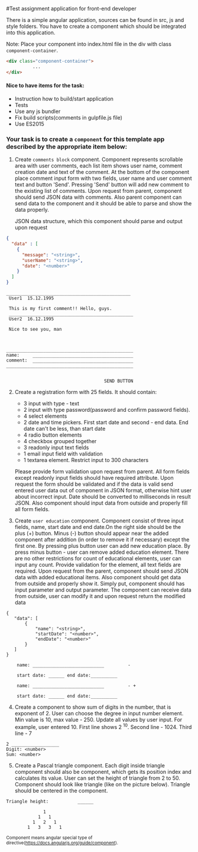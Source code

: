 #Test assignment application for front-end developer

There is a simple angular application, sources can be found in src, js and style folders. You have to create a component which should be integrated into this application. 

Note: Place your component into index.html file in the div with class `component-container`.

  ```html
  <div class="component-container">
            ...
  </div>
```

#### Nice to have items for the task: 
* Instruction how to build/start application
* Tests
* Use any js bundler
* Fix build scripts(comments in gulpfile.js file)
* Use ES2015


### Your task is to create a ``component`` for this template app described by the appropriate item below:
1. Create `comments block` component. Component represents scrollable area with user comments, each list item shows user name, comment creation date and text of the comment. At the bottom of the component place comment input form with two fields, user name and user comment text and button 'Send'. Pressing 'Send' button will add new comment to the existing list of comments. Upon request from parent, component should send JSON data with comments. Also parent component can send data to the component and it should be able to parse and show the data properly.
  
      JSON data structure, which this component should parse and output upon request
  ```json
  {
    "data" : [
      {
        "message": "<string>",
        "userName": "<string>",
        "date": "<number>"
      }
    ]
  }
```   
   ```
   _______________________________________________
    User1  15.12.1995
    
    This is my first comment!! Hello, guys.
    _______________________________________________
    User2  16.12.1995
        
    Nice to see you, man
    
    
    
   ________________________________________________
   name:     ______________________________________ 
   comment:  ______________________________________
   ________________________________________________
    

                                        SEND BUTTON 
```

2. Create a registration form with 25 fields. It should contain: 
      * 3 input with type - text
      * 2 input with type password(password and confirm password fields).
      * 4 select elements
      * 2 date and time pickers. First start date and second - end data. End date can't be less, than start date
      * 4 radio button elements
      * 4 checkbox grouped together
      * 3 readonly input text fields
      * 1 email input field with validation
      * 1 textarea element. Restrict input to 300 characters
      
      Please provide form validation upon request from parent. All form fields except readonly input fields should have required attribute. Upon request the form should be validated and if the data is valid send entered user data out of component in JSON format, otherwise hint user about incorrect input. Date should be converted to milliseconds in result JSON. Also component should input data from outside and properly fill all form fields.

3. Create `user education` component. Component consist of three input fields, name, start date and end date.On the right side should be the plus (+) button. Minus (-) button should appear near the added component after addition (in order to remove it if necessary) except the first one. By pressing plus button user can add new education place. By press minus button - user can remove added education element. There are no other restrictions for count of educational elements, user can input any count. Provide validation for the element, all text fields are required. Upon request from the parent, component should send JSON data with added educational items. Also component should get data from outside and properly show it. Simply put, component should has input parameter and output parameter. The component can receive data from outside, user can modify it and upon request return the modified data
 ```
 {
    "data": [
        {
            "name": "<string>",
            "startDate": "<number>",
            "endDate": "<number>"
        }
    ]
 }
```  
   
 ```
     name: ___________________________         - 
     
     start date: ______ end date:__________  
               
     name: ___________________________         - + 
          
     start date: ______ end date:__________
```               
4. Create a component to show sum of digits in the number, that is exponent of 2. User can choose the degree in input number element. Min value is 10, max value - 250. Update all values by user input. For example, user entered 10. First line shows  2 <sup>10</sup>. Second line - 1024. Third line - 7
 ```
 2 __________________
 Digit: <number>
 Sum: <number>    
```      

5. Create a Pascal triangle component. Each digit inside triangle component should also be component, which gets its position index and calculates its value. User can set the height of triangle from 2 to 50. Component should look like triangle (like on the picture below). Triangle should be centered in the component.
   
  ```
Triangle height:           ______
   
                1
              1   1
            1   2   1
          1   3   3   1
```

<sub>Component means angular special type of directive(https://docs.angularjs.org/guide/component).</sub>
